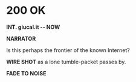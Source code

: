 # 200 OK

**INT. giucal.it -- NOW**

**NARRATOR**

Is this perhaps the frontier of the known Internet?

**WIRE SHOT** as a lone tumble-packet passes by.

**FADE TO NOISE**

